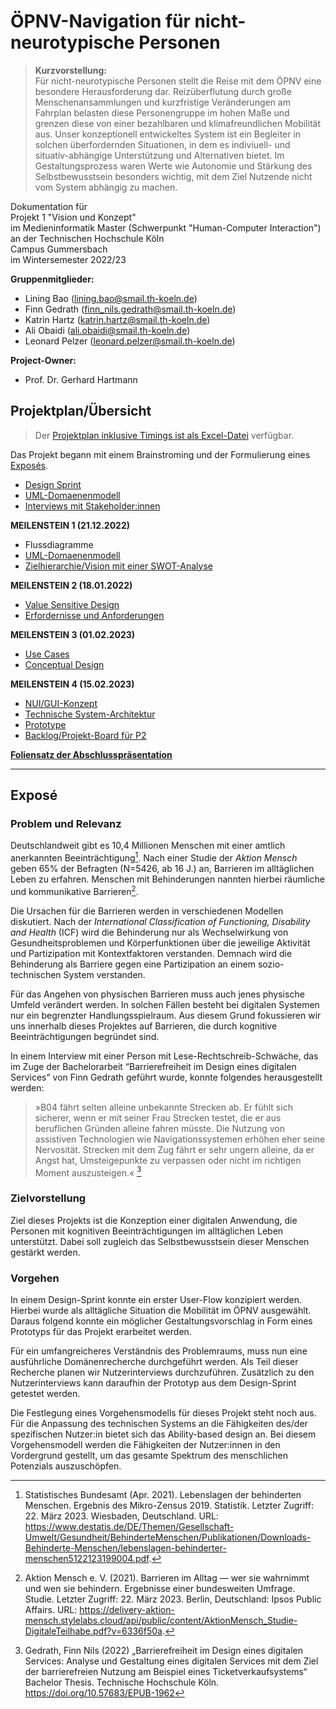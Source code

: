 # ÖPNV-Navigation für nicht-neurotypische Personen

> **Kurzvorstellung:** \
> Für nicht-neurotypische Personen stellt die Reise mit dem ÖPNV eine besondere Herausforderung dar. Reizüberflutung durch große Menschenansammlungen und kurzfristige Veränderungen am Fahrplan belasten diese Personengruppe im hohen Maße und grenzen diese von einer bezahlbaren und klimafreundlichen Mobilität aus. Unser konzeptionell entwickeltes System ist ein Begleiter in solchen überfordernden Situationen, in dem es indiviuell- und situativ-abhängige Unterstützung und Alternativen bietet. Im Gestaltungsprozess waren Werte wie Autonomie und Stärkung des Selbstbewusstsein besonders wichtig, mit dem Ziel Nutzende nicht vom System abhängig zu machen.

Dokumentation für \
Projekt 1 "Vision und Konzept" \
im Medieninformatik Master (Schwerpunkt "Human-Computer Interaction") \
an der Technischen Hochschule Köln \
Campus Gummersbach \
im Wintersemester 2022/23

**Gruppenmitglieder:**
- Lining Bao (lining.bao@smail.th-koeln.de)
- Finn Gedrath (finn_nils.gedrath@smail.th-koeln.de)
- Katrin Hartz (katrin.hartz@smail.th-koeln.de)
- Ali Obaidi (ali.obaidi@smail.th-koeln.de)
- Leonard Pelzer (leonard.pelzer@smail.th-koeln.de)

**Project-Owner:**
- Prof. Dr. Gerhard Hartmann


## Projektplan/Übersicht

> Der [Projektplan inklusive Timings ist als Excel-Datei](https://thkoelnde-my.sharepoint.com/:x:/g/personal/leonard_pelzer_smail_th-koeln_de/ERltJXIJREVNia7OtltWWRQBdul6jd5QmLcxvDIn1JqNww?e=W6DrhD) verfügbar.

Das Projekt begann mit einem Brainstroming und der Formulierung eines [Exposés](#exposé).

- [Design Sprint](./designsprint/index.md)
- [UML-Domaenenmodell](./artefakte/uml-domaenenmodell.md)
- [Interviews mit Stakeholder:innen](./stakeholderinterviews/index.md)

**MEILENSTEIN 1 (21.12.2022)**

- Flussdiagramme
- [UML-Domaenenmodell](./artefakte/uml-domaenenmodell.md)
- [Zielhierarchie/Vision mit einer SWOT-Analyse](./artefakte/zielhierarchie.md)

**MEILENSTEIN 2 (18.01.2022)**

- [Value Sensitive Design](./artefakte/value-sensitive-design.md)
- [Erfordernisse und Anforderungen](artefakte/anforderungen+erfordernisse.md)

**MEILENSTEIN 3 (01.02.2023)**

- [Use Cases](./artefakte/use-cases.md)
- [Conceptual Design](./artefakte/conceptual-design.md)

**MEILENSTEIN 4 (15.02.2023)**

- [NUI/GUI-Konzept](./artefakte/nui-gui-konzept.md)
- [Technische System-Architektur](./artefakte/systemarchitecture.md)
- [Prototype](https://www.figma.com/proto/mJOAhkmtCtxVFNQRpSg7NC/P1-Prototype?node-id=19-381&viewport=-1730%2C-188%2C0.23&scaling=scale-down&starting-point-node-id=573%3A10754&show-proto-sidebar=1)
- [Backlog/Projekt-Board für P2](https://github.com/orgs/neuro-inclusive-transit/projects/1)


**[Foliensatz der Abschlusspräsentation](https://github.com/neuro-inclusive-transit/vision-concept/blob/main/artefakte/abschlusspraesentation.pdf)**

---

## Exposé


### Problem und Relevanz


Deutschlandweit gibt es 10,4 Millionen Menschen mit einer amtlich anerkannten Beeinträchtigung[^1]. Nach einer Studie der *Aktion Mensch* geben 65% der Befragten (N=5426, ab 16 J.) an, Barrieren im alltäglichen Leben zu erfahren. Menschen mit Behinderungen nannten hierbei räumliche und kommunikative Barrieren[^2].

Die Ursachen für die Barrieren werden in verschiedenen Modellen diskutiert. Nach der *International Classification of Functioning, Disability and Health* (ICF) wird die Behinderung nur als Wechselwirkung von Gesundheitsproblemen und Körperfunktionen über die jeweilige Aktivität und Partizipation mit Kontextfaktoren verstanden. Demnach wird die Behinderung als Barriere gegen eine Partizipation an einem sozio-technischen System verstanden.

Für das Angehen von physischen Barrieren muss auch jenes physische Umfeld verändert werden. In solchen Fällen besteht bei digitalen Systemen nur ein begrenzter Handlungsspielraum. Aus diesem Grund fokussieren wir uns innerhalb dieses Projektes auf Barrieren, die durch kognitive Beeinträchtigungen begründet sind.

In einem Interview mit einer Person mit Lese-Rechtschreib-Schwäche, das im Zuge der Bachelorarbeit “Barrierefreiheit im Design eines digitalen Services” von Finn Gedrath geführt wurde, konnte folgendes herausgestellt werden:

> »B04 fährt selten alleine unbekannte Strecken ab. Er fühlt sich sicherer, wenn er mit seiner Frau Strecken testet, die er aus beruflichen Gründen alleine fahren müsste. Die Nutzung von assistiven Technologien wie Navigationssystemen erhöhen eher seine Nervosität. Strecken mit dem Zug fährt er sehr ungern alleine, da er Angst hat, Umsteigepunkte zu verpassen oder nicht im richtigen Moment auszusteigen.« [^3]

### Zielvorstellung

Ziel dieses Projekts ist die Konzeption einer digitalen Anwendung, die Personen mit kognitiven Beeinträchtigungen im alltäglichen Leben unterstützt. Dabei soll zugleich das Selbstbewusstsein dieser Menschen gestärkt werden.

### Vorgehen

In einem Design-Sprint konnte ein erster User-Flow konzipiert werden. Hierbei wurde als alltägliche Situation die Mobilität im ÖPNV ausgewählt. Daraus folgend konnte ein möglicher Gestaltungsvorschlag in Form eines Prototyps für das Projekt erarbeitet werden.

Für ein umfangreicheres Verständnis des Problemraums, muss nun eine ausführliche Domänenrecherche durchgeführt werden. Als Teil dieser Recherche planen wir Nutzerinterviews durchzuführen. Zusätzlich zu den Nutzerinterviews kann daraufhin der Prototyp aus dem Design-Sprint getestet werden.

Die Festlegung eines Vorgehensmodells für dieses Projekt steht noch aus. Für die Anpassung des technischen Systems an die Fähigkeiten des/der spezifischen Nutzer:in bietet sich das Ability-based design an. Bei diesem Vorgehensmodell werden die Fähigkeiten der Nutzer:innen in den Vordergrund gestellt, um das gesamte Spektrum des menschlichen Potenzials auszuschöpfen.


[^1]: Statistisches Bundesamt (Apr. 2021). Lebenslagen der behinderten Menschen. Ergebnis des Mikro-Zensus 2019. Statistik. Letzter Zugriff: 22. März 2023. Wiesbaden, Deutschland. URL: <https://www.destatis.de/DE/Themen/Gesellschaft-Umwelt/Gesundheit/BehinderteMenschen/Publikationen/Downloads-Behinderte-Menschen/lebenslagen-behinderter-menschen5122123199004.pdf>.

[^2]: Aktion Mensch e. V. (2021). Barrieren im Alltag — wer sie wahrnimmt und wen sie behindern. Ergebnisse einer bundesweiten Umfrage. Studie. Letzter Zugriff: 22. März 2023. Berlin, Deutschland: Ipsos Public Affairs. URL: <https://delivery-aktion-mensch.stylelabs.cloud/api/public/content/AktionMensch_Studie-DigitaleTeilhabe.pdf?v=6336f50a>.

[^3]: Gedrath, Finn Nils (2022) „Barrierefreiheit im Design eines digitalen Services: Analyse und Gestaltung eines digitalen Services mit dem Ziel der barrierefreien Nutzung am Beispiel eines Ticketverkaufsystems“ Bachelor Thesis. Technische Hochschule Köln. <https://doi.org/10.57683/EPUB-1962>
